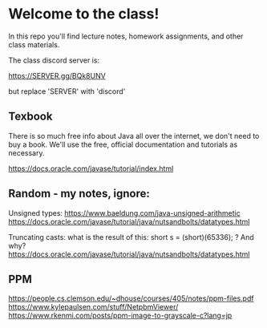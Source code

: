 # Welcome to the class!
In this repo you'll find lecture notes, homework assignments, and other class materials.

The class discord server is:

https://SERVER.gg/BQk8UNV

but replace 'SERVER' with 'discord'

## Texbook
There is so much free info about Java all over the internet, we don't need to buy a book.
We'll use the free, official documentation and tutorials as necessary.

https://docs.oracle.com/javase/tutorial/index.html

## Random - my notes, ignore:
Unsigned types:
https://www.baeldung.com/java-unsigned-arithmetic
https://docs.oracle.com/javase/tutorial/java/nutsandbolts/datatypes.html

Truncating casts:
what is the result of this: short s = (short)(65336); ? 
And why?
https://docs.oracle.com/javase/tutorial/java/nutsandbolts/datatypes.html


## PPM
https://people.cs.clemson.edu/~dhouse/courses/405/notes/ppm-files.pdf
https://www.kylepaulsen.com/stuff/NetpbmViewer/
https://www.rkenmi.com/posts/ppm-image-to-grayscale-c?lang=jp


